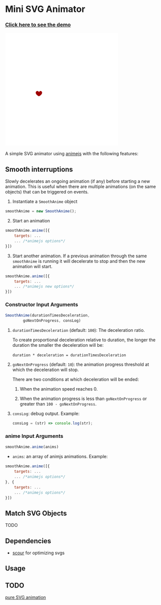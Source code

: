 # Mini SVG Animator

[<h3>Click here to see the demo</h3> <img src="svg/snail-normal.opt.svg">](https://p8me.github.io/mini-svg-animator)

A simple SVG animator using [animejs](https://animejs.com/) with the following features:

## Smooth interruptions

Slowly decelerates an ongoing animation (if any) before starting a new animation. This is useful when there are multiple animations (on the same objects) that can be triggered on events.

1. Instantiate a `SmoothAnime` object

```js
smoothAnime = new SmoothAnime();
```

2. Start an animation

```js
smoothAnime.anime([{
    targets: ...
    ... /*animejs options*/
}])
```

3. Start another animation. If a previous animation through the same `smoothAnime` is running it will decelerate to stop and then the new animation will start.

```js
smoothAnime.anime([{
    targets: ...
    ... /*animejs new options*/
}])
```

### Constructor Input Arguments

```js
SmoothAnime(durationTimesDeceleration,
        goNextOnProgress, consLog)
```

1. `durationTimesDeceleration` (default: `100`):
   The deceleration ratio.

    To create proportional deceleration relative to duration, the longer the duration the smaller the deceleration will be:

    `duration * deceleration = durationTimesDeceleration`

2. `goNextOnProgress` (default: `10`): the animation progress threshold at which the deceleration will stop.

    There are two conditions at which deceleration will be ended:

    1. When the animation speed reaches 0.

    2. When the animation progress is less than `goNextOnProgress` or greater than `100 - goNextOnProgress`.

3. `consLog`: debug output. Example:
    ```js
    consLog = (str) => console.log(str);
    ```

### anime Input Arguments
```js
smoothAnime.anime(anims)
```
* `anims`: an array of animjs animations. Example:
```js
smoothAnime.anime([{
    targets: ...
    ... /*animejs options*/
}, {
    targets: ...
    ... /*animejs options*/
}])
```

## Match SVG Objects

TODO

## Dependencies

-   [scour](https://github.com/scour-project/scour) for optimizing svgs

## Usage

## TODO

[pure SVG animation](https://developer.mozilla.org/en-US/docs/Web/SVG/Attribute/keySplines)
